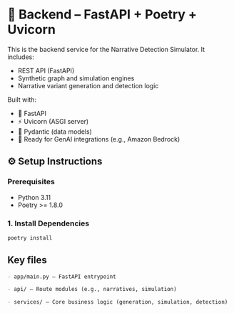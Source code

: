 # 🐍 Backend – FastAPI + Poetry + Uvicorn

This is the backend service for the Narrative Detection Simulator. It includes:
- REST API (FastAPI)
- Synthetic graph and simulation engines
- Narrative variant generation and detection logic

Built with:

- 🐍 FastAPI
- ⚡ Uvicorn (ASGI server)
- 🧱 Pydantic (data models)
- 🧠 Ready for GenAI integrations (e.g., Amazon Bedrock)


## ⚙️ Setup Instructions

### Prerequisites
- Python 3.11
- Poetry >= 1.8.0

### 1. Install Dependencies
```bash
poetry install
```

## Key files

```markdown
- app/main.py – FastAPI entrypoint

- api/ – Route modules (e.g., narratives, simulation)

- services/ – Core business logic (generation, simulation, detection)
```

